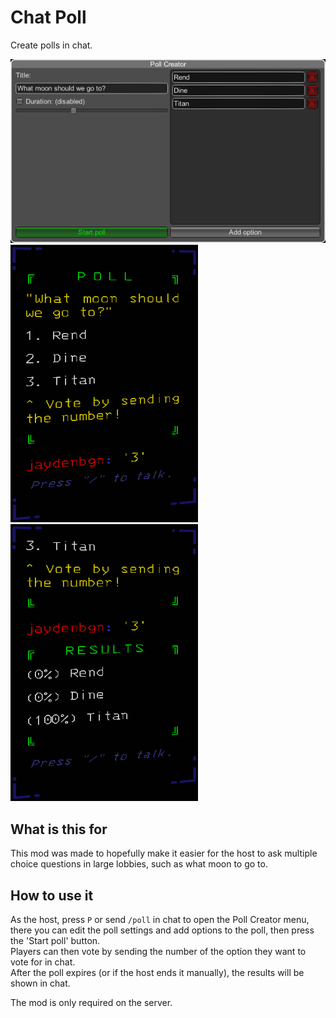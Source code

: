 # Chat Poll
Create polls in chat.

<img src="https://github.com/jaydenbgn/ChatPoll/blob/main/assets/poll_creator_ui.png?raw=true" alt="Poll Creator UI"/>\
<img src="https://github.com/jaydenbgn/ChatPoll/blob/main/assets/chat_poll.png?raw=true" alt="Chat poll" width="300"/>
<img src="https://github.com/jaydenbgn/ChatPoll/blob/main/assets/chat_results.png?raw=true" alt="Chat results" width="300"/>

## What is this for
This mod was made to hopefully make it easier for the host to ask multiple choice questions in large lobbies, such as what moon to go to.

## How to use it
As the host, press `P` or send `/poll` in chat to open the Poll Creator menu, there you can edit the poll settings and add options to the poll, then press the 'Start poll' button.\
Players can then vote by sending the number of the option they want to vote for in chat.\
After the poll expires (or if the host ends it manually), the results will be shown in chat.

The mod is only required on the server.